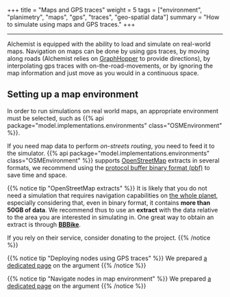 +++
title = "Maps and GPS traces"
weight = 5
tags = ["environment", "planimetry", "maps", "gps", "traces", "geo-spatial data"]
summary = "How to simulate using maps and GPS traces."
+++

---

Alchemist is equipped with the ability to load and simulate on real-world maps.
Navigation on maps can be done by using gps traces,
by moving along roads (Alchemist relies on [GraphHopper](https://www.graphhopper.com/) to provide directions),
by interpolating gps traces with on-the-road-movements,
or by ignoring the map information and just move as you would in a continuous space.

## Setting up a map environment

In order to run simulations on real world maps, an appropriate environment must be selected, such as
{{% api package="model.implementations.environments" class="OSMEnvironment" %}}.

If you need map data to perform *on-streets routing*,
you need to feed it to the simulator.
{{% api package="model.implementations.environments" class="OSMEnvironment" %}}
supports [OpenStreetMap](https://www.openstreetmap.org) extracts in several formats,
we recommend using the
[protocol buffer binary format (pbf)](https://wiki.openstreetmap.org/wiki/PBF_Format)
to save time and space.

{{% notice tip "OpenStreetMap extracts" %}}
It is likely that you do not need a simulation that requires navigation capabilities on
[the whole planet](https://planet.openstreetmap.org/),
especially considering that, even in binary format,
it contains **more than 50GB of data**.
We recommend thus to use an **extract** with the data relative to the area you are interested in simulating in.
One great way to obtain an extract is through [**BBBike**](https://extract.bbbike.org/).

If you rely on their service, consider donating to the project.
{{% /notice %}}

{{% notice tip "Deploying nodes using GPS traces" %}}
We prepared [a dedicated page](../../deploy/gps) on the argument
{{% /notice  %}}

{{% notice tip "Navigate nodes in map environment" %}}
We prepared [a dedicated page](../../program/move-on-maps/) on the argument
{{% /notice %}}
